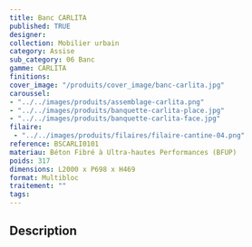 ```yaml
---
title: Banc CARLITA
published: TRUE
designer: 
collection: Mobilier urbain
category: Assise
sub_category: 06 Banc
gamme: CARLITA
finitions: 
cover_image: "/produits/cover_image/banc-carlita.jpg"
caroussel: 
- "../../images/produits/assemblage-carlita.png"
- "../../images/produits/banquette-carlita-place.jpg"
- "../../images/produits/banquette-carlita-face.jpg"
filaire: 
 - "../../images/produits/filaires/filaire-cantine-04.png"
reference: BSCARLI0101
materiau: Béton Fibré à Ultra-hautes Performances (BFUP)
poids: 317
dimensions: L2000 x P698 x H469
format: Multibloc
traitement: ""
tags: 
---
```


## Description
